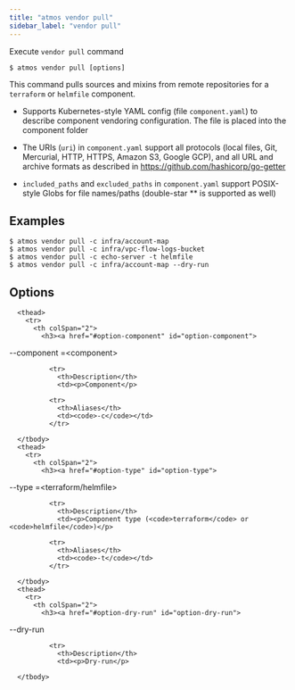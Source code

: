 ```yaml
---
title: "atmos vendor pull"
sidebar_label: "vendor pull"
---
```


Execute `vendor pull` command

```shell
$ atmos vendor pull [options]
```

This command pulls sources and mixins from remote repositories for a `terraform` or `helmfile` component.

- Supports Kubernetes-style YAML config (file `component.yaml`) to describe component vendoring configuration. The file is placed into the component folder

- The URIs (`uri`) in `component.yaml` support all protocols (local files, Git, Mercurial, HTTP, HTTPS, Amazon S3, Google GCP), and all URL and archive formats as described in https://github.com/hashicorp/go-getter

- `included_paths` and `excluded_paths` in `component.yaml` support POSIX-style Globs for file names/paths (double-star ** is supported as well)
## Examples

```shell
$ atmos vendor pull -c infra/account-map
$ atmos vendor pull -c infra/vpc-flow-logs-bucket
$ atmos vendor pull -c echo-server -t helmfile
$ atmos vendor pull -c infra/account-map --dry-run
```

## Options


<table className="reference-table">
  
      <thead>
        <tr>
          <th colSpan="2">
            <h3><a href="#option-component" id="option-component">
  --component
  <span class="option-spec"> =&lt;component&gt;</span>
</a></h3>
          </th>
        </tr>
      </thead>
      <tbody>
        
              <tr>
                <th>Description</th>
                <td><p>Component</p>
</td>
              </tr>
             
              <tr>
                <th>Aliases</th>
                <td><code>-c</code></td>
              </tr>
             
      </tbody>
      <thead>
        <tr>
          <th colSpan="2">
            <h3><a href="#option-type" id="option-type">
  --type
  <span class="option-spec"> =&lt;terraform/helmfile&gt;</span>
</a></h3>
          </th>
        </tr>
      </thead>
      <tbody>
        
              <tr>
                <th>Description</th>
                <td><p>Component type (<code>terraform</code> or <code>helmfile</code>)</p>
</td>
              </tr>
             
              <tr>
                <th>Aliases</th>
                <td><code>-t</code></td>
              </tr>
             
      </tbody>
      <thead>
        <tr>
          <th colSpan="2">
            <h3><a href="#option-dry-run" id="option-dry-run">
  --dry-run
  
</a></h3>
          </th>
        </tr>
      </thead>
      <tbody>
        
              <tr>
                <th>Description</th>
                <td><p>Dry-run</p>
</td>
              </tr>
              
      </tbody>
</table>

